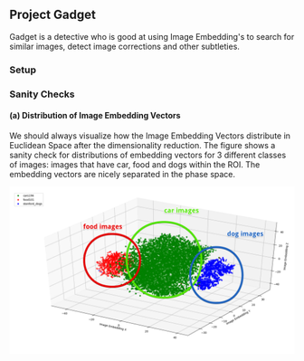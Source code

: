 
## Project Gadget

Gadget is a detective who is good at using Image Embedding's to search for similar images, detect image corrections
and other subtleties.

### Setup


### Sanity Checks

#### (a) Distribution of Image Embedding Vectors

We should always visualize how the Image Embedding Vectors distribute in Euclidean Space after the dimensionality
reduction. The figure shows a sanity check for distributions of embedding vectors for 3 different classes of images:
images that have car, food and dogs within the ROI. The embedding vectors are nicely separated in the phase space.

<p align="center">
  <img src="python/artifacts/embedding_distribution.png" width="1000" title="Distribution of Image Embedding Vectors">
</p>



